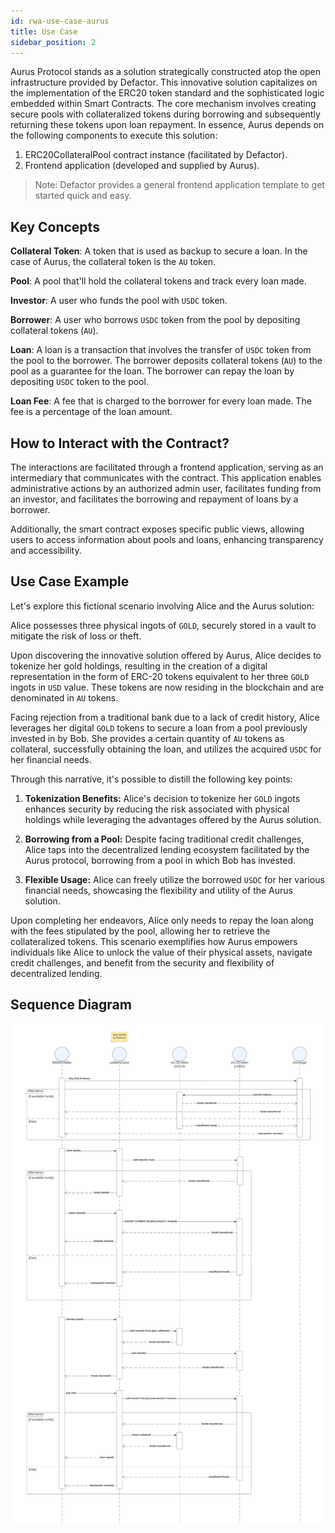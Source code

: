 ```yaml
---
id: rwa-use-case-aurus
title: Use Case
sidebar_position: 2
---
```


Aurus Protocol stands as a solution strategically constructed atop the open infrastructure provided by Defactor. This innovative solution capitalizes on the implementation of the ERC20 token standard and the sophisticated logic embedded within Smart Contracts. The core mechanism involves creating secure pools with collateralized tokens during borrowing and subsequently returning these tokens upon loan repayment. In essence, Aurus depends on the following components to execute this solution:

1. ERC20CollateralPool contract instance (facilitated by Defactor).
2. Frontend application (developed and supplied by Aurus).

> Note: Defactor provides a general frontend application template to get started quick and easy.

## Key Concepts

**Collateral Token**: A token that is used as backup to secure a loan. In the case of Aurus, the collateral token is the `AU` token.

**Pool**: A pool that'll hold the collateral tokens and track every loan made.

**Investor**: A user who funds the pool with `USDC` token.

**Borrower**: A user who borrows `USDC` token from the pool by depositing collateral tokens (`AU`).

**Loan**: A loan is a transaction that involves the transfer of `USDC` token from the pool to the borrower. The borrower deposits collateral tokens (`AU`) to the pool as a guarantee for the loan. The borrower can repay the loan by depositing `USDC` token to the pool.

**Loan Fee**: A fee that is charged to the borrower for every loan made. The fee is a percentage of the loan amount.

## How to Interact with the Contract?

The interactions are facilitated through a frontend application, serving as an intermediary that communicates with the contract. This application enables administrative actions by an authorized admin user, facilitates funding from an investor, and facilitates the borrowing and repayment of loans by a borrower.

Additionally, the smart contract exposes specific public views, allowing users to access information about pools and loans, enhancing transparency and accessibility.

## Use Case Example

Let's explore this fictional scenario involving Alice and the Aurus solution:

Alice possesses three physical ingots of `GOLD`, securely stored in a vault to mitigate the risk of loss or theft.

Upon discovering the innovative solution offered by Aurus, Alice decides to tokenize her gold holdings, resulting in the creation of a digital representation in the form of ERC-20 tokens equivalent to her three `GOLD` ingots in `USD` value. These tokens are now residing in the blockchain and are denominated in `AU` tokens.

Facing rejection from a traditional bank due to a lack of credit history, Alice leverages her digital `GOLD` tokens to secure a loan from a pool previously invested in by Bob. She provides a certain quantity of `AU` tokens as collateral, successfully obtaining the loan, and utilizes the acquired `USDC` for her financial needs.

Through this narrative, it's possible to distill the following key points:

1. **Tokenization Benefits:** Alice's decision to tokenize her `GOLD` ingots enhances security by reducing the risk associated with physical holdings while leveraging the advantages offered by the Aurus solution.

2. **Borrowing from a Pool:** Despite facing traditional credit challenges, Alice taps into the decentralized lending ecosystem facilitated by the Aurus protocol, borrowing from a pool in which Bob has invested.

3. **Flexible Usage:** Alice can freely utilize the borrowed `USDC` for her various financial needs, showcasing the flexibility and utility of the Aurus solution.

Upon completing her endeavors, Alice only needs to repay the loan along with the fees stipulated by the pool, allowing her to retrieve the collateralized tokens. This scenario exemplifies how Aurus empowers individuals like Alice to unlock the value of their physical assets, navigate credit challenges, and benefit from the security and flexibility of decentralized lending.

## Sequence Diagram

![RWA Use Case](/img/flowchart/aurus-sequencediagram.png)
